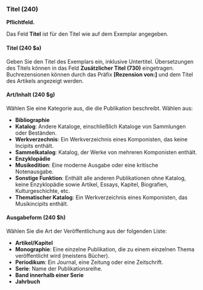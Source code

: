 ### Titel (240)

**Pflichtfeld.**

Das Feld **Titel** ist für den Titel wie auf dem Exemplar angegeben.

#### Titel (240 $a)

Geben Sie den Titel des Exemplars ein, inklusive Untertitel. Übersetzungen des Titels können in das Feld **Zusätzlicher Titel (730)** eingetragen. Buchrezensionen können durch das Präfix **[Rezension von:]** und dem Titel des Artikels angezeigt werden.

#### Art/Inhalt (240 $g)

Wählen Sie eine Kategorie aus, die die Publikation beschreibt. Wählen aus:

- **Bibliographie**
- **Katalog**: Andere Kataloge, einschließlich Kataloge von Sammlungen oder Beständen.
- **Werkverzechnis**: Ein Werkverzeichnis eines Komponisten, das keine Incipits enthält.
- **Sammelkatalog**: Katalog, der Werke von mehreren Komponisten enthält.
- **Enzyklopädie**
- **Musikedition**: Eine moderne Ausgabe oder eine kritische Notenausgabe.
- **Sonstige Funktion**: Enthält alle anderen Publikationen ohne Katalog, keine Enzyklopädie sowie Artikel, Essays, Kapitel, Biografien, Kulturgeschichte, etc.
- **Thematischer Katalog**: Ein Werkverzeichnis eines Komponisten, das Musikincipits enthält.

#### Ausgabeform (240 $h)

Wählen Sie die Art der Veröffentlichung aus der folgenden Liste:

- **Artikel/Kapitel**
- **Monographie**: Eine einzelne Publikation, die zu einem einzelnen Thema veröffentlicht wird (meistens Bücher).
- **Periodikum**: Ein Journal, eine Zeitung oder eine Zeitschrift.
- **Serie**: Name der Publikationsreihe.
- **Band innerhalb einer Serie**
- **Jahrbuch**
